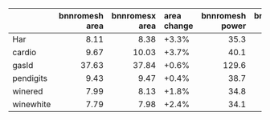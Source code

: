 |           |   bnnromesh area |   bnnromesx area | area change   |   bnnromesh power |   bnnromesx power | power change   |
|:----------|-----------------:|-----------------:|:--------------|------------------:|------------------:|:---------------|
| Har       |             8.11 |             8.38 | +3.3%         |              35.3 |              36.9 | +4.5%          |
| cardio    |             9.67 |            10.03 | +3.7%         |              40.1 |              42   | +4.7%          |
| gasId     |            37.63 |            37.84 | +0.6%         |             129.6 |             135.5 | +4.6%          |
| pendigits |             9.43 |             9.47 | +0.4%         |              38.7 |              40.4 | +4.4%          |
| winered   |             7.99 |             8.13 | +1.8%         |              34.8 |              35.9 | +3.2%          |
| winewhite |             7.79 |             7.98 | +2.4%         |              34.1 |              35.4 | +3.8%          |